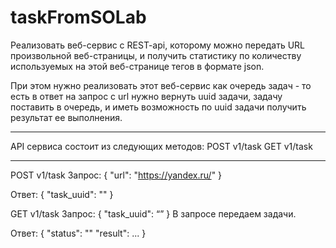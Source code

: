 # taskFromSOLab
Реализовать веб-сервис с REST-api, которому можно передать URL произвольной веб-страницы,
и получить статистику по количеству используемых на этой веб-странице тегов в формате json.

При этом нужно реализовать этот веб-сервис как очередь задач - то есть в ответ на запрос с
url нужно вернуть uuid задачи, задачу поставить в очередь, и иметь возможность по uuid задачи 
получить результат ее выполнения.

*****************************************
API сервиса состоит из следующих методов:
POST        v1/task
GET        v1/task
*****************************************
POST v1/task
Запрос:
{
    "url":  "https://yandex.ru/"
}

Ответ:
{
    "task_uuid": "<UUID>"
}
  
  
  GET v1/task
Запрос:
{
    "task_uuid": “<UUID>”
}
В запросе передаем <UUID> задачи.

Ответ:
{
    "status": "<STATUS>"
    "result": ... 
}

